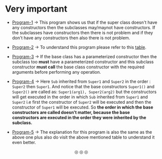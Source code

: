 # Very important

* [Program-1](https://github.com/C0DER11101/CPP/blob/quickCPP/ConstructorsInDerivedClasses/Programs/constrDerived.cpp) $\rightarrow$ This program shows us that if the super class doesn't have any constructors then the subclasses may/maynot have constructors. If the subclasses have constructors then there is not problem and if they don't have any constructors then also there is not problem.

* [Program-2](https://github.com/C0DER11101/CPP/blob/quickCPP/ConstructorsInDerivedClasses/Programs/constrDerived2.cpp) $\rightarrow$ To understand this program please refer to this [table](https://github.com/C0DER11101/CPP/blob/quickCPP/ConstructorsInDerivedClasses/Note1.md#table-showing-how-execution-of-base-class-constructors-takes-place).

* [Program-3](https://github.com/C0DER11101/CPP/blob/quickCPP/ConstructorsInDerivedClasses/Programs/constrDerived3.cpp) $\rightarrow$ If the base class has a parameterized constructor then the subclass too **must** have a parameterized constructor and this subclass constructor **must call** the base class constructor with the required arguments before performing any operation.

* [Program-4](https://github.com/C0DER11101/CPP/blob/quickCPP/ConstructorsInDerivedClasses/Programs/constrDerived6.cpp) $\rightarrow$ Here `Sub` inherited from `Super1` and `Super2` in the order : `Super2` then `Super1`. And notice that the base constructors `Super1()` and `Super2()` are called as: `Super1(arg1), Super2(arg2)` but the constructors will get executed in the order in which `Sub` inherited from `Super1` and `Super2` i.e first the constructor of `Super2` will be executed and then the constructor of `Super1` will be executed. So **the order in which the base constructors are called doesn't matter, because the base constructors are executed in the order they were inherited by the subclass.**

* [Program-5](https://github.com/C0DER11101/CPP/blob/quickCPP/ConstructorsInDerivedClasses/Programs/constrDerived7.cpp) $\rightarrow$ The explanation for this program is also the same as the above one plus also do visit the above mentioned table to understand it even better.


<p align="center">
&#9678; &#9678; &#9678;
</p>
